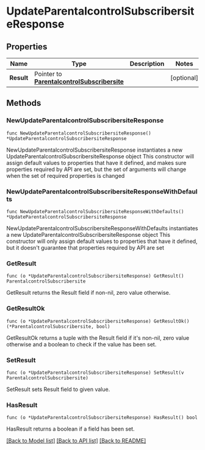 # UpdateParentalcontrolSubscribersiteResponse

## Properties

Name | Type | Description | Notes
------------ | ------------- | ------------- | -------------
**Result** | Pointer to [**ParentalcontrolSubscribersite**](ParentalcontrolSubscribersite.md) |  | [optional] 

## Methods

### NewUpdateParentalcontrolSubscribersiteResponse

`func NewUpdateParentalcontrolSubscribersiteResponse() *UpdateParentalcontrolSubscribersiteResponse`

NewUpdateParentalcontrolSubscribersiteResponse instantiates a new UpdateParentalcontrolSubscribersiteResponse object
This constructor will assign default values to properties that have it defined,
and makes sure properties required by API are set, but the set of arguments
will change when the set of required properties is changed

### NewUpdateParentalcontrolSubscribersiteResponseWithDefaults

`func NewUpdateParentalcontrolSubscribersiteResponseWithDefaults() *UpdateParentalcontrolSubscribersiteResponse`

NewUpdateParentalcontrolSubscribersiteResponseWithDefaults instantiates a new UpdateParentalcontrolSubscribersiteResponse object
This constructor will only assign default values to properties that have it defined,
but it doesn't guarantee that properties required by API are set

### GetResult

`func (o *UpdateParentalcontrolSubscribersiteResponse) GetResult() ParentalcontrolSubscribersite`

GetResult returns the Result field if non-nil, zero value otherwise.

### GetResultOk

`func (o *UpdateParentalcontrolSubscribersiteResponse) GetResultOk() (*ParentalcontrolSubscribersite, bool)`

GetResultOk returns a tuple with the Result field if it's non-nil, zero value otherwise
and a boolean to check if the value has been set.

### SetResult

`func (o *UpdateParentalcontrolSubscribersiteResponse) SetResult(v ParentalcontrolSubscribersite)`

SetResult sets Result field to given value.

### HasResult

`func (o *UpdateParentalcontrolSubscribersiteResponse) HasResult() bool`

HasResult returns a boolean if a field has been set.


[[Back to Model list]](../README.md#documentation-for-models) [[Back to API list]](../README.md#documentation-for-api-endpoints) [[Back to README]](../README.md)


